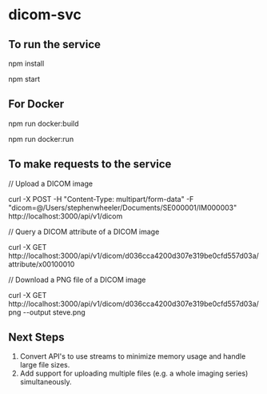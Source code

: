 # dicom-svc

To run the service
------------------

npm install

npm start

For Docker
----------

npm run docker:build

npm run docker:run


To make requests to the service
-------------------------------

// Upload a DICOM image

curl -X POST -H "Content-Type: multipart/form-data" -F "dicom=@/Users/stephenwheeler/Documents/SE000001/IM000003" http://localhost:3000/api/v1/dicom

// Query a DICOM attribute of a DICOM image

curl -X GET http://localhost:3000/api/v1/dicom/d036cca4200d307e319be0cfd557d03a/attribute/x00100010

// Download a PNG file of a DICOM image

curl -X GET http://localhost:3000/api/v1/dicom/d036cca4200d307e319be0cfd557d03a/png --output steve.png


Next Steps
----------

1. Convert API's to use streams to minimize memory usage and handle large file sizes.
2. Add support for uploading multiple files (e.g. a whole imaging series) simultaneously.
